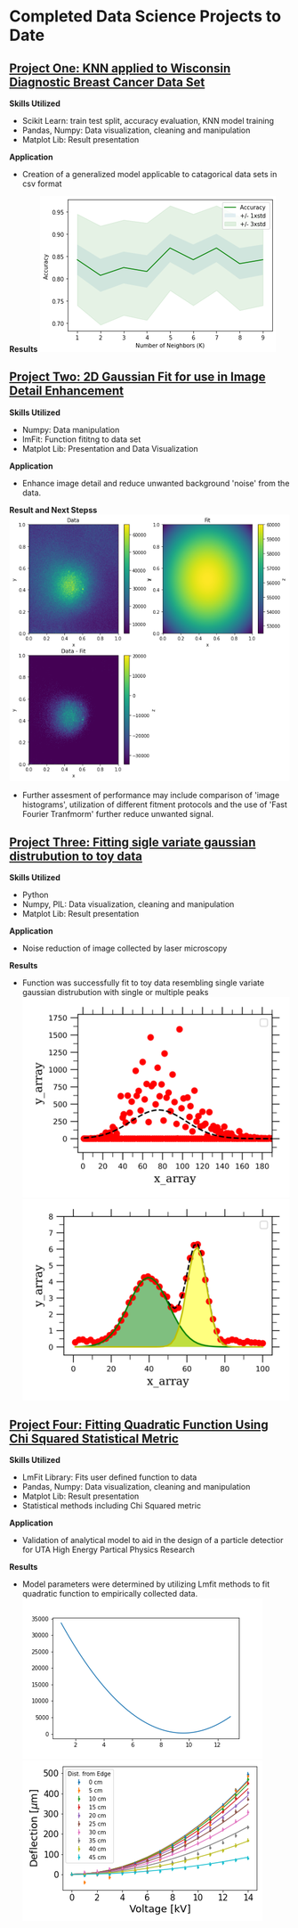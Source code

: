 # Completed Data Science Projects to Date
## [Project One: KNN applied to Wisconsin Diagnostic Breast Cancer Data Set](https://github.com/munsonbrian/Tumor_Classification)
**Skills Utilized**
- Scikit Learn: train test split, accuracy evaluation, KNN model training
- Pandas, Numpy: Data visualization, cleaning and manipulation
- Matplot Lib: Result presentation

**Application**
- Creation of a generalized model applicable to catagorical data sets in csv format

**Results**
![Minimization of Beta](images/acc_plot.png 'Model Accuracy in response to number of nearest neighbors') 


## [Project Two: 2D Gaussian Fit for use in Image Detail Enhancement](https://github.com/munsonbrian/2D_Gaussian_Fit)
**Skills Utilized**
- Numpy: Data manipulation
- lmFit: Function fititng to data set
- Matplot Lib: Presentation and Data Visualization

**Application**
- Enhance image detail and reduce unwanted background 'noise' from the data. 

**Result and Next Stepss**
![Comparison of Original Image to Processed Image](images/2d_guass_fit.png 'Comparison of Original Image to Processed Image') 


- Further assesment of performance may include comparison of 'image histograms', utilization of different fitment protocols and the use of 'Fast Fourier Tranfmorm' further reduce unwanted signal. 



## [Project Three: Fitting sigle variate gaussian distrubution to toy data](https://github.com/munsonbrian/Gaussian_Peak_Fititng)
**Skills Utilized**
- Python
- Numpy, PIL: Data visualization, cleaning and manipulation
- Matplot Lib: Result presentation

**Application**
- Noise reduction of image collected by laser microscopy

**Results**
- Function was successfully fit to toy data resembling single variate gaussian distrubution with single or multiple peaks
![Single Peak Gaussian Fit](images/fitGaussian.png 'Approximation of Gaussian Distrubution to toy data with single peak') 
![Multi Peak Gaussian Fit](images/fit2Gaussian_peaks.png 'Approximation of Gaussian Distrubution to toy data with multiple peaks ') 






## [Project Four: Fitting Quadratic Function Using Chi Squared Statistical Metric](https://github.com/munsonbrian/Chi_Squared_Fit)
**Skills Utilized**
- LmFit Library: Fits user defined function to data
- Pandas, Numpy: Data visualization, cleaning and manipulation
- Matplot Lib: Result presentation
- Statistical methods including Chi Squared metric

**Application**
- Validation of analytical model to aid in the design of a particle detectior for UTA High Energy Partical Physics Research

**Results**
- Model parameters were determined by utilizing Lmfit methods to fit quadratic function to empirically collected data.
![Minimization of Beta](images/min_beta.png 'Finding value of Beta; coeficient that generalizes quadratic function to fit all collected data') 
![Deflection Fit](images/defl_fit.png 'Fitting of quadratic function to data subsets')

